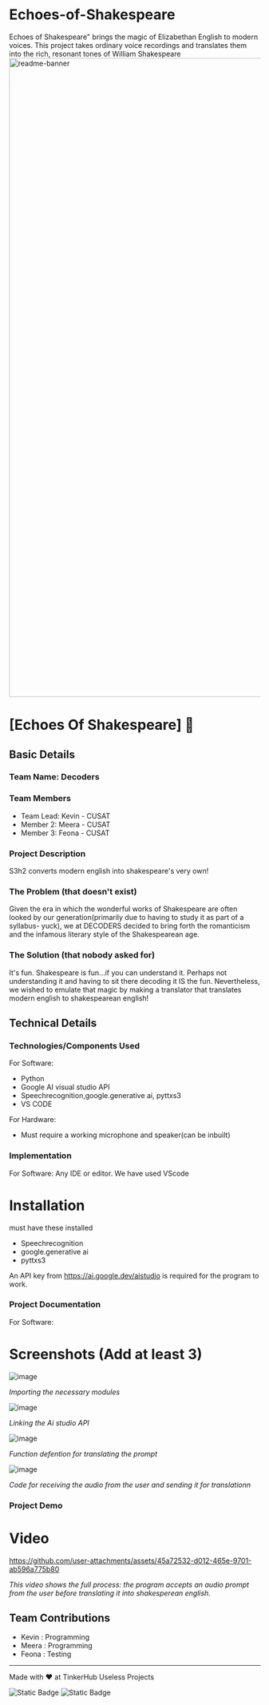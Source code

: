 # Echoes-of-Shakespeare
Echoes of Shakespeare" brings the magic of Elizabethan English to modern voices. This project takes ordinary voice recordings and translates them into the rich, resonant tones of William Shakespeare
<img width="1280" alt="readme-banner" src="https://github.com/user-attachments/assets/35332e92-44cb-425b-9dff-27bcf1023c6c">

# [Echoes Of Shakespeare] 🎯


## Basic Details
### Team Name: Decoders


### Team Members
- Team Lead: Kevin - CUSAT
- Member 2: Meera - CUSAT
- Member 3: Feona - CUSAT

### Project Description
S3h2 converts modern english into shakespeare's very own!

### The Problem (that doesn't exist)
Given the era in which the wonderful works of Shakespeare are often looked by our generation(primarily due to having to study it as part of a syllabus- yuck), we at DECODERS decided to
bring forth the romanticism and the infamous literary style of the Shakespearean age.

### The Solution (that nobody asked for)
It's fun. Shakespeare is fun...if you can understand it. Perhaps not understanding it and having to sit there decoding it IS the fun. Nevertheless, we wished to emulate that magic by
making a translator that translates modern english to shakespearean english!

## Technical Details
### Technologies/Components Used
For Software:
- Python
- Google AI visual studio API
- Speechrecognition,google.generative ai, pyttxs3
- VS CODE

For Hardware:
- Must require a working microphone and speaker(can be inbuilt)
  

### Implementation
For Software: Any IDE or editor. We have used VScode
# Installation
must have these installed 
- Speechrecognition
- google.generative ai
- pyttxs3

An API key from https://ai.google.dev/aistudio is required for the program to work.

### Project Documentation
For Software:

# Screenshots (Add at least 3)
![image](https://github.com/user-attachments/assets/0efe5521-d7f9-43fc-bea6-6f7c255b60a4)

*Importing the necessary modules*


![image](https://github.com/user-attachments/assets/d781b972-800c-49aa-bef4-a3aaca25b9d1)


*Linking the Ai studio API*


![image](https://github.com/user-attachments/assets/bc3c92bd-c6f0-4aa8-bbed-710aa6b0c014)


*Function defention for translating the prompt*

![image](https://github.com/user-attachments/assets/d13c92df-ff38-40d7-9eda-e641f41717f1)

*Code for receiving the audio from the user and sending it for translationn*


### Project Demo
# Video


https://github.com/user-attachments/assets/45a72532-d012-465e-9701-ab596a775b80


*This video shows the full process: the program accepts an audio prompt from the user before translating it into shakesperean english.*


## Team Contributions
- Kevin   : Programming
- Meera   : Programming
- Feona   : Testing

---
Made with ❤️ at TinkerHub Useless Projects 


![Static Badge](https://img.shields.io/badge/TinkerHub-24?color=%23000000&link=https%3A%2F%2Fwww.tinkerhub.org%2F)
![Static Badge](https://img.shields.io/badge/UselessProject--24-24?link=https%3A%2F%2Fwww.tinkerhub.org%2Fevents%2FQ2Q1TQKX6Q%2FUseless%2520Projects)



